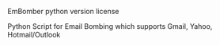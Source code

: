 EmBomber python version license

Python Script for Email Bombing which supports Gmail, Yahoo, Hotmail/Outlook


